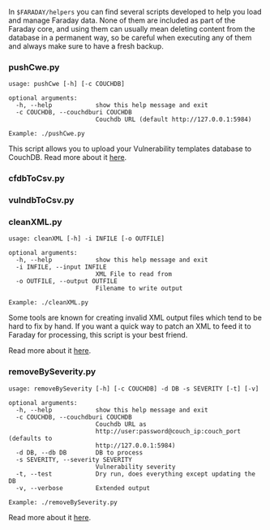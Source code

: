 In ```$FARADAY/helpers``` you can find several scripts developed to help you load and manage Faraday data. None of them are included as part of the Faraday core, and using them can usually mean deleting content from the database in a permanent way, so be careful when executing any of them and always make sure to have a fresh backup.

### pushCwe.py

```
usage: pushCwe [-h] [-c COUCHDB]

optional arguments:
  -h, --help            show this help message and exit
  -c COUCHDB, --couchdburi COUCHDB
                        Couchdb URL (default http://127.0.0.1:5984)

Example: ./pushCwe.py
```

This script allows you to upload your Vulnerability templates database to CouchDB. Read more about it [here](https://github.com/infobyte/faraday/wiki/Vulnerabilities-Database).

### cfdbToCsv.py
### vulndbToCsv.py
### cleanXML.py

```
usage: cleanXML [-h] -i INFILE [-o OUTFILE]

optional arguments:
  -h, --help            show this help message and exit
  -i INFILE, --input INFILE
                        XML File to read from
  -o OUTFILE, --output OUTFILE
                        Filename to write output

Example: ./cleanXML.py
```

Some tools are known for creating invalid XML output files which tend to be hard to fix by hand. If you want a quick way to patch an XML to feed it to Faraday for processing, this script is your best friend.

Read more about it [here](https://github.com/infobyte/faraday/wiki/troubleshooting#import).

### removeBySeverity.py

```
usage: removeBySeverity [-h] [-c COUCHDB] -d DB -s SEVERITY [-t] [-v]

optional arguments:
  -h, --help            show this help message and exit
  -c COUCHDB, --couchdburi COUCHDB
                        Couchdb URL as
                        http://user:password@couch_ip:couch_port (defaults to
                        http://127.0.0.1:5984)
  -d DB, --db DB        DB to process
  -s SEVERITY, --severity SEVERITY
                        Vulnerability severity
  -t, --test            Dry run, does everything except updating the DB
  -v, --verbose         Extended output

Example: ./removeBySeverity.py
```

Read more about it [here](https://github.com/infobyte/faraday/wiki/troubleshooting).